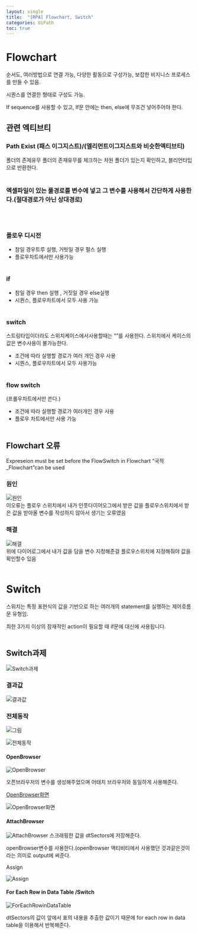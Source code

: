 ```yaml
---
layout: single
title:  "[RPA] Flowchart, Switch"
categories: UiPath
toc: true
---
```


# Flowchart<br>
순서도, 여러방법으로 연결 가능, 다양한 활동으로 구성가능, 보잡한 비지니스 프로세스를 만들 수 있음.

시퀀스를 연결한 형태로 구성도 가능.

If sequence를 사용할 수 있고, If문 안에는 then, else에 무조건 넣어주어야 한다.

## 관련 엑티브티 

### Path Exist (패스 이그지스트)/(엘리먼트이그지스트와 비슷한엑티브티) <br>

폴더의 존제유무 폴더의 존재유무를 체크하는 차원
폴더가 있는지 확인하고, 블리언타입으로 반환한다.
<br><br>


### 엑셀파일이 있는 풀경로를 변수에 넣고 그 변수를 사용해서 간단하게 사용한다.(절대경로가 아닌 상대경로)<br>
<br><br>

### 플로우 디시전<br>
- 참일 경우트루 실행, 거빗일 경우 펄스 실행
- 플로우차트에서만 사용가능
<br><br>

### if <br>
- 참일 경우 then 실행 , 거짓일 경우 else실행
- 시퀀스, 플로우차트에서 모두 사용 가능
<br><br>

### switch <br>
스트링타입이더라도 스위치케이스에서사용할때는 “”를 사용한다.
스위치에서 케이스의 값은 변수사용이 불가능한다.
- 조건에 따라 실행할 경로가 여러 개인 경우 사용
- 시퀀스, 플로우차트에서 모두 사용가능
<br><br>

### flow switch <br>
(프롤우차트에서만 쓴다.)
- 조건에 따라 실행할 경로가 여러개인 경우 사용 
- 플로우 차트에서만 사용 가능
<br><br>


## Flowchart 오류 <br>
Expreseion must be set before the FlowSwitch in Flowchart “국적_Flowchart”can be used <br>

### 원인

![원인](https:/images/2023-10-04-Flowchart.md/원인.png) <br>
 이오류는 플로우 스위치에서 내가 인풋다이어오그에서 받은 값을 플로우스위치에서 받은 값을 받아올 변수를 작성하지 않아서 생기는 오류였음 <br>

### 해결

![해결](https:/images/2023-10-04-Flowchart.md/해결.png) <br>
위에 다이어로그에서 내가 값을 담을 변수 지정해준걸 플로우스위치에 지정해줘야 값을 확인할수 있음
<br><br>

# Switch <br>
스위치는 특정 표현식의 값을 기반으로 하는 여러개의 statement를 실행하는 제어흐름문 유형임.

최한 3가지 이상의 잠재적인 action이 필요할 때 if문에 대신에 사용됩니다.
<br><br>

## Switch과제

![Switch과제](https:/images/2023-10-04-Flowchart.md/Switch과제.png) <br>
### 결과값

![결과값](https:/images/2023-10-04-Flowchart.md/결과값.png) <br>

### 전체동작


![그림](https:/images/2023-10-04-Flowchart.md/그림.png) <br>




![전체동작](https:/images/2023-10-04-Flowchart.md/전체동작.png)

#### OpenBrowser

![OpenBrowser](https:/images/2023-10-04-Flowchart.md/OpenBrowser.png)

오픈브라우저의 변수를 생성해주었으며 어태치 브라우저와 동일하게 사용해준다.

[OpenBrowser화면](https://www.rpasamples.com/suppliers)

![OpenBrowser화면](https:/images/2023-10-04-Flowchart.md/OpenBrowser화면.png)

#### AttachBrowser

![AttachBrowser](https:/images/2023-10-04-Flowchart.md/AttachBrowser.png)
스크래핑한 값을 dtSectors에 저장해준다.

openBrowser변수를 사용한다.(openBrowser 액티비티에서 사용했던 것과같은것이라는 의미로  output에 써준다.




Assign

![Assign](https:/images/2023-10-04-Flowchart.md/Assign.png)

#### For Each Row in Data Table /Switch

![ForEachRowinDataTable](https:/images/2023-10-04-Flowchart.md/ForEachRowinDataTable.png)


dtSectors의 값이 앞에서 표의 내용을 추출한 값이기 때문에 for each row in data table을 이용해서 반복해준다.


